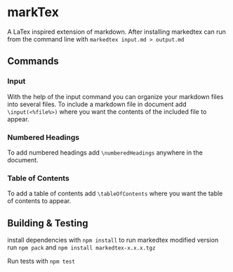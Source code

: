# markTex
A LaTex inspired extension of markdown. After installing markedtex can run from the command line with ```markedtex input.md > output.md```

## Commands
### Input
With the help of the input command you can organize your markdown files into several files. To include a markdown file in document add ```\input(<%file%>)``` where you want the contents of the included file to appear.

### Numbered Headings 
To add numbered headings add ```\numberedHeadings``` anywhere in the document.  

### Table of Contents
To add a table of contents add ```\tableOfContents``` where you want the table of contents to appear.  


## Building & Testing <a name="build"></a>

install dependencies with ```npm install``` to run markedtex modified version run ```npm pack``` and ```npm install markedtex-x.x.x.tgz``` 

Run tests with ```npm test```